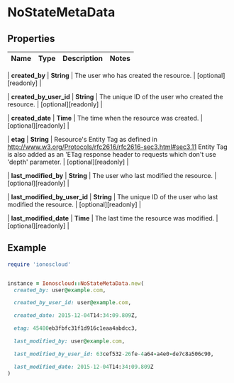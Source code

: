 # NoStateMetaData

## Properties

| Name | Type | Description | Notes |
| ---- | ---- | ----------- | ----- |

| **created_by** | **String** | The user who has created the resource. | [optional][readonly] |

| **created_by_user_id** | **String** | The unique ID of the user who created the resource. | [optional][readonly] |

| **created_date** | **Time** | The time when the resource was created. | [optional][readonly] |

| **etag** | **String** | Resource&#39;s Entity Tag as defined in http://www.w3.org/Protocols/rfc2616/rfc2616-sec3.html#sec3.11  Entity Tag is also added as an &#39;ETag response header to requests which don&#39;t use &#39;depth&#39; parameter.  | [optional][readonly] |

| **last_modified_by** | **String** | The user who last modified the resource. | [optional][readonly] |

| **last_modified_by_user_id** | **String** | The unique ID of the user who last modified the resource. | [optional][readonly] |

| **last_modified_date** | **Time** | The last time the resource was modified. | [optional][readonly] |

## Example

```ruby
require 'ionoscloud'


instance = Ionoscloud::NoStateMetaData.new(
  created_by: user@example.com,

  created_by_user_id: user@example.com,

  created_date: 2015-12-04T14:34:09.809Z,

  etag: 45480eb3fbfc31f1d916c1eaa4abdcc3,

  last_modified_by: user@example.com,

  last_modified_by_user_id: 63cef532-26fe-4a64-a4e0-de7c8a506c90,

  last_modified_date: 2015-12-04T14:34:09.809Z
)
```

